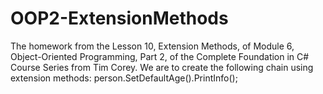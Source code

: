 # OOP2-ExtensionMethods
The homework from the Lesson 10, Extension Methods, of Module 6, Object-Oriented Programming, Part 2, of the Complete Foundation in C# Course Series from Tim Corey. We are to create the following chain using extension methods: person.SetDefaultAge().PrintInfo();
